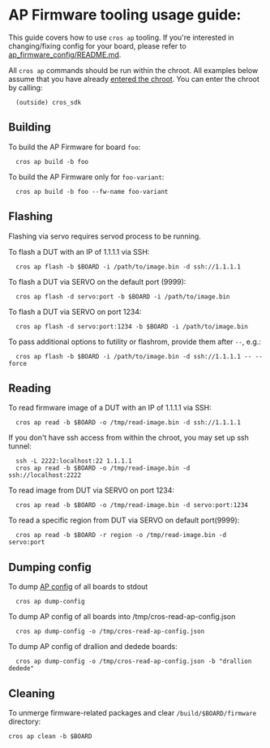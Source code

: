 # AP Firmware tooling usage guide:

This guide covers how to use `cros ap` tooling.
If you're interested in changing/fixing config for your board, please refer to
[ap_firmware_config/README.md](ap_firmware_config/README.md).

All `cros ap` commands should be run within the chroot. All examples below
assume that you have already
[entered the chroot](http://go/chromeos-building#enter-the-chroot). You can
enter the chroot by calling:
```
  (outside) cros_sdk
```

## Building
To build the AP Firmware for board `foo`:
```
  cros ap build -b foo
```

To build the AP Firmware only for `foo-variant`:
```
  cros ap build -b foo --fw-name foo-variant
```

## Flashing
Flashing via servo requires servod process to be running.

To flash a DUT with an IP of 1.1.1.1 via SSH:
```
  cros ap flash -b $BOARD -i /path/to/image.bin -d ssh://1.1.1.1
```

To flash a DUT via SERVO on the default port (9999):
```
  cros ap flash -d servo:port -b $BOARD -i /path/to/image.bin
```

To flash a DUT via SERVO on port 1234:
```
  cros ap flash -d servo:port:1234 -b $BOARD -i /path/to/image.bin
```

To pass additional options to futility or flashrom, provide them after `--`,
e.g.:
```
  cros ap flash -b $BOARD -i /path/to/image.bin -d ssh://1.1.1.1 -- --force
```

## Reading
To read firmware image of a DUT with an IP of 1.1.1.1 via SSH:
```
  cros ap read -b $BOARD -o /tmp/read-image.bin -d ssh://1.1.1.1
```

If you don't have ssh access from within the chroot, you may set up ssh tunnel:
```
  ssh -L 2222:localhost:22 1.1.1.1
  cros ap read -b $BOARD -o /tmp/read-image.bin -d ssh://localhost:2222
```

To read image from DUT via SERVO on port 1234:
```
  cros ap read -b $BOARD -o /tmp/read-image.bin -d servo:port:1234
```

To read a specific region from DUT via SERVO on default port(9999):
```
  cros ap read -b $BOARD -r region -o /tmp/read-image.bin -d servo:port
```

## Dumping config
To dump [AP config](https://source.corp.google.com/chromeos_public/chromite/lib/firmware/ap_firmware_config) of all boards to stdout
```
  cros ap dump-config
```

To dump AP config of all boards into /tmp/cros-read-ap-config.json
```
  cros ap dump-config -o /tmp/cros-read-ap-config.json
```

To dump AP config of drallion and dedede boards:
```
  cros ap dump-config -o /tmp/cros-read-ap-config.json -b "drallion dedede"
```

## Cleaning
To unmerge firmware-related packages and clear `/build/$BOARD/firmware` directory:
```
cros ap clean -b $BOARD
```
